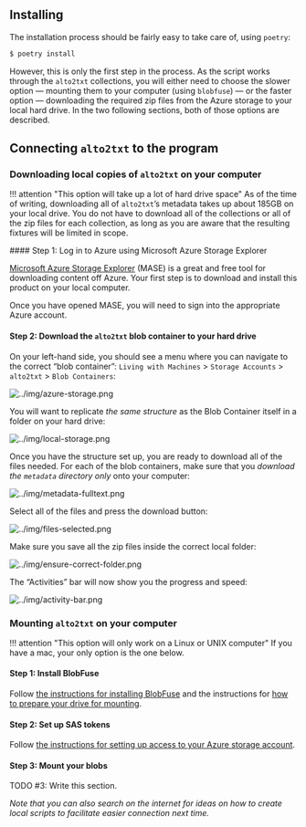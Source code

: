 ## Installing

The installation process should be fairly easy to take care of, using `poetry`:

```sh
$ poetry install
```

However, this is only the first step in the process. As the script works through
the `alto2txt` collections, you will either need to choose the slower option —
mounting them to your computer (using `blobfuse`) — or the faster option —
downloading the required zip files from the Azure storage to your local hard
drive. In the two following sections, both of those options are described.

## Connecting `alto2txt` to the program

### Downloading local copies of `alto2txt` on your computer

!!! attention "This option will take up a lot of hard drive space" As of the
time of writing, downloading all of `alto2txt`’s metadata takes up about 185GB
on your local drive. You do not have to download all of the collections or all
of the zip files for each collection, as long as you are aware that the
resulting fixtures will be limited in scope.

#### Step 1: Log in to Azure using Microsoft Azure Storage Explorer

[Microsoft Azure Storage Explorer](https://azure.microsoft.com/en-us/products/storage/storage-explorer/)
(MASE) is a great and free tool for downloading content off Azure. Your first
step is to download and install this product on your local computer.

Once you have opened MASE, you will need to sign into the appropriate Azure
account.

#### Step 2: Download the `alto2txt` blob container to your hard drive

On your left-hand side, you should see a menu where you can navigate to the
correct “blob container”: `Living with Machines` > `Storage Accounts` >
`alto2txt` > `Blob Containers`:

![../img/azure-storage.png](../img/azure-storage.png)

You will want to replicate _the same structure_ as the Blob Container itself in
a folder on your hard drive:

![../img/local-storage.png](../img/local-storage.png)

Once you have the structure set up, you are ready to download all of the files
needed. For each of the blob containers, make sure that you _download the
`metadata` directory only_ onto your computer:

![../img/metadata-fulltext.png](../img/metadata-fulltext.png)

Select all of the files and press the download button:

![../img/files-selected.png](../img/files-selected.png)

Make sure you save all the zip files inside the correct local folder:

![../img/ensure-correct-folder.png](../img/ensure-correct-folder.png)

The “Activities” bar will now show you the progress and speed:

![../img/activity-bar.png](../img/activity-bar.png)

### Mounting `alto2txt` on your computer

!!! attention "This option will only work on a Linux or UNIX computer" If you
have a mac, your only option is the one below.

#### Step 1: Install BlobFuse

Follow
[the instructions for installing BlobFuse](https://learn.microsoft.com/en-us/azure/storage/blobs/storage-how-to-mount-container-linux#install-blobfuse-v1)
and the instructions for
[how to prepare your drive for mounting](https://learn.microsoft.com/en-us/azure/storage/blobs/storage-how-to-mount-container-linux#prepare-for-mounting).

#### Step 2: Set up SAS tokens

Follow
[the instructions for setting up access to your Azure storage account](https://learn.microsoft.com/en-us/azure/storage/blobs/storage-how-to-mount-container-linux#authorize-access-to-your-storage-account).

#### Step 3: Mount your blobs

TODO #3: Write this section.

_Note that you can also search on the internet for ideas on how to create local
scripts to facilitate easier connection next time._
